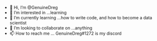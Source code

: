 - 👋 Hi, I’m @GenuineDreg
- 👀 I’m interested in ...learning
- 🌱 I’m currently learning ...how to write code, and how to become a data scientist
- 💞️ I’m looking to collaborate on ...anything
- 📫 How to reach me ... GenuineDreg#1272 is my discord

<!---
GenuineDreg/GenuineDreg is a ✨ special ✨ repository because its `README.md` (this file) appears on your GitHub profile.
You can click the Preview link to take a look at your changes.
--->
